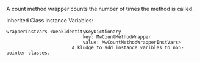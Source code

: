 A count method wrapper counts the number of times the method is called.

Inherited Class Instance Variables:

	wrapperInstVars	<WeakIdentityKeyDictionary
								key: MwCountMethodWrapper
								value: MwCountMethodWrapperInstVars>
							A kludge to add instance varibles to non-pointer classes.